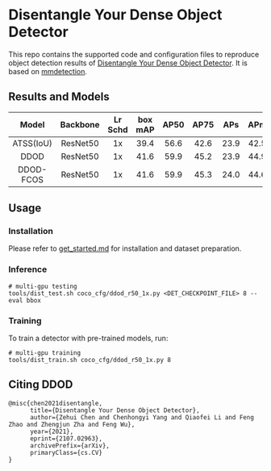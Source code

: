 # Disentangle Your Dense Object Detector

This repo contains the supported code and configuration files to reproduce object detection results of [Disentangle Your Dense Object Detector](https://arxiv.org/abs/2107.02963). It is based on [mmdetection](https://github.com/open-mmlab/mmdetection).

## Results and Models

| Model | Backbone | Lr Schd | box mAP | AP50 | AP75 | APs | APm | APl |
| :---: | :---: | :---: | :---: | :---: | :---: | :---: | :---: |:---: |
| ATSS(IoU) | ResNet50 | 1x | 39.4 | 56.6 | 42.6 | 23.9 | 42.5 | 49.6 |
| DDOD | ResNet50 | 1x | 41.6 | 59.9 | 45.2 | 23.9 | 44.9 | 54.4 |
| DDOD-FCOS | ResNet50 | 1x | 41.6 | 59.9 | 45.3 | 24.0 | 44.6 | 54.8 |

## Usage

### Installation

Please refer to [get_started.md](https://github.com/open-mmlab/mmdetection/blob/master/docs/get_started.md) for installation and dataset preparation.

### Inference
```
# multi-gpu testing
tools/dist_test.sh coco_cfg/ddod_r50_1x.py <DET_CHECKPOINT_FILE> 8 --eval bbox
```

### Training

To train a detector with pre-trained models, run:
```
# multi-gpu training
tools/dist_train.sh coco_cfg/ddod_r50_1x.py 8
```

## Citing DDOD
```
@misc{chen2021disentangle,
      title={Disentangle Your Dense Object Detector}, 
      author={Zehui Chen and Chenhongyi Yang and Qiaofei Li and Feng Zhao and Zhengjun Zha and Feng Wu},
      year={2021},
      eprint={2107.02963},
      archivePrefix={arXiv},
      primaryClass={cs.CV}
}
```